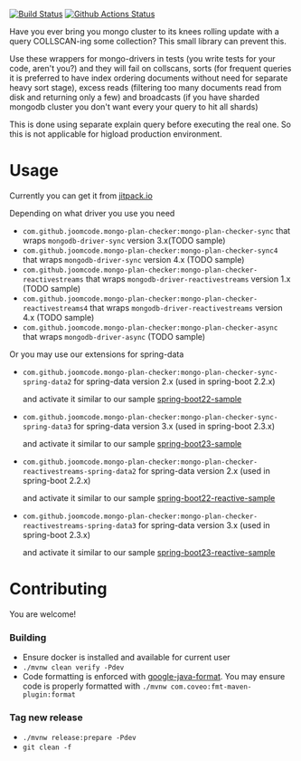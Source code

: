 [![Build Status](https://travis-ci.com/joomcode/mongo-plan-checker.svg?branch=master)](https://travis-ci.com/joomcode/mongo-plan-checker)
[![Github Actions Status](https://github.com/joomcode/mongo-plan-checker/workflows/CI/badge.svg)](https://github.com/joomcode/mongo-plan-checker/actions)

Have you ever bring you mongo cluster to its knees rolling update with a query COLLSCAN-ing some collection?
This small library can prevent this. 

Use these wrappers for mongo-drivers in tests (you write tests for your 
code, aren't you?) and they will fail on collscans, sorts (for frequent queries it is preferred to have 
index ordering documents without need for separate heavy sort stage), excess reads (filtering too many 
documents read from disk and returning only a few) and broadcasts (if you have sharded mongodb cluster 
you don't want every your query to hit all shards)

This is done using separate explain query before executing the real one. So this is not applicable for higload
production environment.

# Usage
Currently you can get it from [jitpack.io](https://jitpack.io/)

Depending on what driver you use you need 
- `com.github.joomcode.mongo-plan-checker:mongo-plan-checker-sync` that wraps `mongodb-driver-sync` version 3.x(TODO sample)
- `com.github.joomcode.mongo-plan-checker:mongo-plan-checker-sync4` that wraps `mongodb-driver-sync` version 4.x (TODO sample)
- `com.github.joomcode.mongo-plan-checker:mongo-plan-checker-reactivestreams` that wraps `mongodb-driver-reactivestreams` version 1.x (TODO sample)
- `com.github.joomcode.mongo-plan-checker:mongo-plan-checker-reactivestreams4` that wraps `mongodb-driver-reactivestreams` version 4.x (TODO sample)
- `com.github.joomcode.mongo-plan-checker:mongo-plan-checker-async` that wraps `mongodb-driver-async` (TODO sample)

Or you may use our extensions for spring-data
- `com.github.joomcode.mongo-plan-checker:mongo-plan-checker-sync-spring-data2` for spring-data version 2.x (used in spring-boot 2.2.x)

   and activate it similar to our sample [spring-boot22-sample](samples/spring-boot22-sync/src/test/java/com/github/joomcode/mongoplanchecker/sync/sample/PlanCheckerConfig.java) 
- `com.github.joomcode.mongo-plan-checker:mongo-plan-checker-sync-spring-data3` for spring-data version 3.x (used in spring-boot 2.3.x)

   and activate it similar to our sample [spring-boot23-sample](samples/spring-boot23-sync/src/test/java/com/github/joomcode/mongoplanchecker/sync/sample/PlanCheckerConfig.java) 
- `com.github.joomcode.mongo-plan-checker:mongo-plan-checker-reactivestreams-spring-data2` for spring-data version 2.x (used in spring-boot 2.2.x)

   and activate it similar to our sample [spring-boot22-reactive-sample](samples/spring-boot22-reactive/src/test/java/com/github/joomcode/mongoplanchecker/reactivestreams/sample/PlanCheckerConfig.java)
- `com.github.joomcode.mongo-plan-checker:mongo-plan-checker-reactivestreams-spring-data3` for spring-data version 3.x (used in spring-boot 2.3.x)

   and activate it similar to our sample [spring-boot23-reactive-sample](samples/spring-boot23-reactive/src/test/java/com/github/joomcode/mongoplanchecker/reactivestreams/sample/PlanCheckerConfig.java)

# Contributing
You are welcome!
### Building
- Ensure docker is installed and available for current user
- `./mvnw clean verify -Pdev`
- Code formatting is enforced with [google-java-format](https://github.com/google/google-java-format).
You may ensure code is properly formatted with `./mvnw com.coveo:fmt-maven-plugin:format`
### Tag new release
* `./mvnw release:prepare -Pdev`
* `git clean -f`

